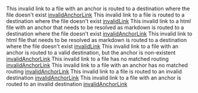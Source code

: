This invalid link to a file with an anchor is routed to a destination where the file doesn't exist [invalidAnchorLink](../dir/invalidLink.md#does-not-exist)
This invalid link to a file is routed to a destination where the file doesn't exist [invalidLink](../dir/invalidLink.md)
This invalid link to a html file with an anchor that needs to be resolved as markdown is routed to a destination where the file doesn't exist [invalidAnchorLink](../dir/invalidLink.html#does-not-exist)
This invalid link to html file that needs to be resolved as markdown is routed to a destination where the file doesn't exist [invalidLink](../dir/invalidLink.html)
This invalid link to a file with an anchor is routed to a valid destination, but the anchor is non-existent [invalidAnchorLink](../../subdir/linkTestFile.md#header-7)
This invalid link to a file has no matched routing [invalidAnchorLink](../../dir/subdir/linkTestFile.md)
This invalid link to a file with an anchor has no matched routing [invalidAnchorLink](../../dir/subdir/linkTestFile.md#header-7)
This invalid link to a file is routed to an invalid destination [invalidAnchorLink](../dir/subdir/linkTestFile.md)
This invalid link to a file with an anchor is routed to an invalid destination [invalidAnchorLink](../dir/subdir/linkTestFile.md#header-7)